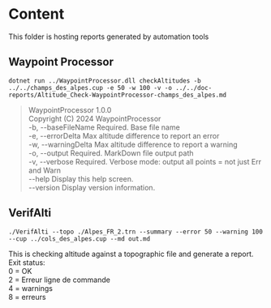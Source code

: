 # Content
This folder is hosting reports generated by automation tools

## Waypoint Processor
`dotnet run ../WaypointProcessor.dll checkAltitudes -b ../../champs_des_alpes.cup -e 50 -w 100 -v -o ../../doc-reports/Altitude_Check-WaypointProcessor-champs_des_alpes.md`  

>WaypointProcessor 1.0.0  
Copyright (C) 2024 WaypointProcessor  
-b, --baseFileName    Required. Base file name    
  -e, --errorDelta      Max altitude difference to report an error  
  -w, --warningDelta    Max altitude difference to report a warning  
  -o, --output          Required. MarkDown file output path  
  -v, --verbose         Required. Verbose mode: output all points = not just Err and Warn  
  --help                Display this help screen.  
  --version             Display version information.

## VerifAlti
`./VerifAlti --topo ./Alpes_FR_2.trn --summary --error 50 --warning 100 --cup ../cols_des_alpes.cup --md out.md`

This is checking altitude against a topographic file and generate a report.
Exit status:  
0 = OK  
2 = Erreur ligne de commande  
4 = warnings  
8 = erreurs